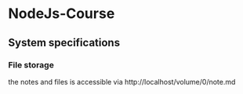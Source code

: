 # NodeJs-Course

## System specifications

### File storage
the notes and files is accessible via http://localhost/volume/0/note.md
